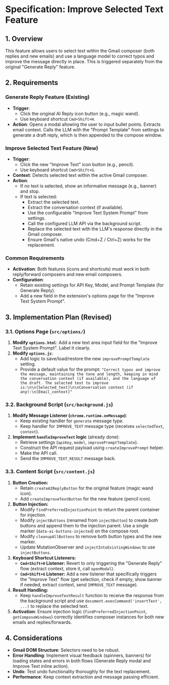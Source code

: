 # Specification: Improve Selected Text Feature

## 1. Overview

This feature allows users to select text within the Gmail composer (both replies and new emails) and use a language model to correct typos and improve the message directly in place. This is triggered separately from the original "Generate Reply" feature.

## 2. Requirements

### Generate Reply Feature (Existing)
- **Trigger**: 
    - Click the original AI Reply icon button (e.g., magic wand).
    - Use keyboard shortcut `Cmd+Shift+H`.
- **Action**: Opens a modal allowing the user to input bullet points. Extracts email context. Calls the LLM with the "Prompt Template" from settings to generate a draft reply, which is then appended to the compose window.

### Improve Selected Text Feature (New)
- **Trigger**: 
    - Click the new "Improve Text" icon button (e.g., pencil).
    - Use keyboard shortcut `Cmd+Shift+G`.
- **Context**: Detects selected text within the active Gmail composer.
- **Action**:
    - If no text is selected, show an informative message (e.g., banner) and stop.
    - If text is selected:
        - Extract the selected text.
        - Extract the conversation context (if available).
        - Use the configurable "Improve Text System Prompt" from settings.
        - Call the configured LLM API via the background script.
        - Replace the selected text with the LLM's response directly in the Gmail composer.
        - Ensure Gmail's native undo (Cmd+Z / Ctrl+Z) works for the replacement.

### Common Requirements
- **Activation**: Both features (icons and shortcuts) must work in both reply/forward composers and new email composers.
- **Configuration**: 
    - Retain existing settings for API Key, Model, and Prompt Template (for Generate Reply).
    - Add a new field in the extension's options page for the "Improve Text System Prompt".

## 3. Implementation Plan (Revised)

### 3.1. Options Page (`src/options/`)

1.  **Modify `options.html`**: Add a new text area input field for the "Improve Text System Prompt". Label it clearly.
2.  **Modify `options.js`**:
    *   Add logic to save/load/restore the new `improvePromptTemplate` setting.
    *   Provide a default value for the prompt: `"Correct typos and improve the message, maintaining the tone and length, keeping in mind the conversation context (if available), and the language of the draft. The selected text to improve is:\n\n[Selected_text]\n\nConversation context (if any):\n[Email_context]"`

### 3.2. Background Script (`src/background.js`)

1.  **Modify Message Listener (`chrome.runtime.onMessage`)**:
    *   Keep existing handler for `generate` message type.
    *   Keep handler for `IMPROVE_TEXT` message type (receives `selectedText`, `context`).
2.  **Implement `handleImproveText` logic** (already done):
    *   Retrieve settings (`apiKey`, `model`, `improvePromptTemplate`).
    *   Construct the API request payload using `createImprovePrompt` helper.
    *   Make the API call.
    *   Send the `IMPROVE_TEXT_RESULT` message back.

### 3.3. Content Script (`src/content.js`)

1.  **Button Creation:**
    *   Retain `createAIReplyButton` for the original feature (magic wand icon).
    *   Add `createImproveTextButton` for the new feature (pencil icon).
2.  **Button Injection:**
    *   Modify `findPreferredInjectionPoint` to return the parent container for injection.
    *   Modify `injectButtons` (renamed from `injectButton`) to create *both* buttons and append them to the injection parent. Use a single marker (`data-ai-buttons-injected`) on the compose root.
    *   Modify `cleanupAllButtons` to remove both button types and the new marker.
    *   Update MutationObserver and `injectIntoExistingWindows` to use `injectButtons`.
3.  **Keyboard Shortcut Listeners:**
    *   **`Cmd+Shift+H` Listener:** Revert to only triggering the "Generate Reply" flow (extract context, store it, call `openModal`).
    *   **`Cmd+Shift+G` Listener:** Add a new listener that specifically triggers the "Improve Text" flow (get selection, check if empty, show banner if needed, extract context, send `IMPROVE_TEXT` message).
4.  **Result Handling:**
    *   Keep `handleImproveTextResult` function to receive the response from the background script and use `document.execCommand('insertText', ...)` to replace the selected text.
5.  **Activation**: Ensure injection logic (`findPreferredInjectionPoint`, `getComposeWindows`) correctly identifies composer instances for both new emails and replies/forwards.

## 4. Considerations

*   **Gmail DOM Structure**: Selectors need to be robust.
*   **Error Handling**: Implement visual feedback (spinners, banners) for loading states and errors in both flows (Generate Reply modal and Improve Text inline action).
*   **Undo**: Test undo functionality thoroughly for the text replacement.
*   **Performance**: Keep context extraction and message passing efficient.
